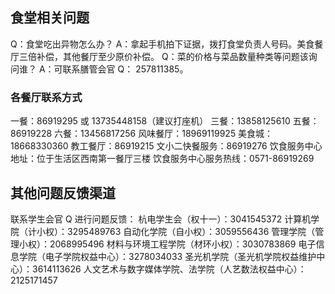 ## 食堂相关问题

Q：食堂吃出异物怎么办？
A：拿起手机拍下证据，拨打食堂负责人号码。美食餐厅三倍补偿，其他餐厅至少原价补偿。
Q：菜的价格与菜品数量种类等问题该询问谁？
A：可联系膳管会官 Q： 257811385。

### 各餐厅联系方式

一餐：86919295 或 13735448158（建议打座机）
三餐：13858125610
五餐：86919228
六餐：13456817256
风味餐厅：18969119925
美食城：18668330360
教工餐厅：86919215
文小二快餐服务：86919276
饮食服务中心地址：位于生活区西南第一餐厅三楼
饮食服务中心服务热线：0571-86919269

## 其他问题反馈渠道

联系学生会官 Q 进行问题反馈：
杭电学生会（权十一）：3041545372
计算机学院（计小权）：3295489763
自动化学院（自小权）：3059556436
管理学院（管理小权）：2068995496
材料与环境工程学院（材环小权）：3030783869
电子信息学院（电子学院权益中心）：3278034033
圣光机学院（圣光机学院权益维护中心）：3614113626
人文艺术与数字媒体学院、法学院（人艺数法权益中心）：2125171457
